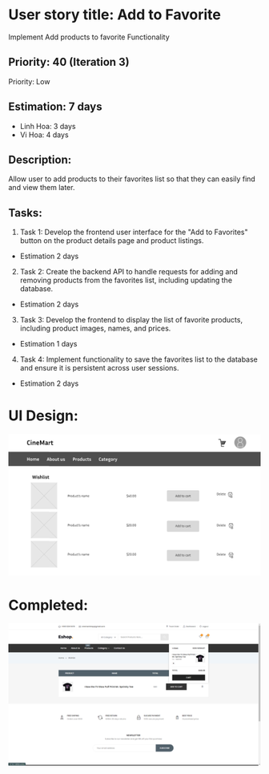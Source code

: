 # User story title: Add to Favorite
Implement Add products to favorite Functionality


## Priority: 40 (Iteration 3)
Priority: Low

## Estimation: 7 days
* Linh Hoa: 3 days 
* Vi Hoa: 4 days

## Description: 
Allow user to add products to their favorites list so that they can easily find and view them later.


## Tasks:
1. Task 1: Develop the frontend user interface for the "Add to Favorites" button on the product details page and product listings.
- Estimation 2 days

2. Task 2:  Create the backend API to handle requests for adding and removing products from the favorites list, including updating the database.
- Estimation 2 days

3. Task 3: Develop the frontend to display the list of favorite products, including product images, names, and prices.
- Estimation 1 days

4. Task 4: Implement functionality to save the favorites list to the database and ensure it is persistent across user sessions.
- Estimation 2 days

# UI Design:

![alt text](image-22.png)

# Completed:

![alt text](image-19.png)